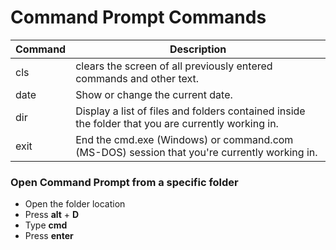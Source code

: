 # Command Prompt Commands


|  Command |  Description |
|---|---|
| cls  | clears the screen of all previously entered commands and other text.|
| date  |  Show or change the current date.|
|  dir | Display a list of files and folders contained inside the folder that you are currently working in.  |
|  exit | End the cmd.exe (Windows) or command.com (MS-DOS) session that you're currently working in.   |


### Open Command Prompt from a specific folder

- Open the folder location 
- Press **alt** + **D**
- Type **cmd**
- Press **enter**
